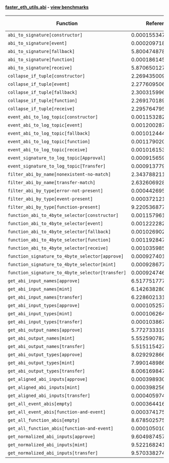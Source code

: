 #### [faster_eth_utils.abi](https://github.com/BobTheBuidler/faster-eth-utils/blob/master/faster_eth_utils/abi.py) - [view benchmarks](https://github.com/BobTheBuidler/faster-eth-utils/blob/master/benchmarks/test_abi_benchmarks.py)

| Function | Reference Mean | Faster Mean | % Change | Speedup (%) | x Faster | Faster |
|----------|---------------|-------------|----------|-------------|----------|--------|
| `abi_to_signature[constructor]` | 0.00015534775781188452 | 7.891244175583813e-05 | 49.20% | 96.86% | 1.97x | ✅ |
| `abi_to_signature[event]` | 0.0002097185397412866 | 9.574863400355422e-05 | 54.34% | 119.03% | 2.19x | ✅ |
| `abi_to_signature[fallback]` | 5.800474878082547e-05 | 5.304496416711504e-05 | 8.55% | 9.35% | 1.09x | ✅ |
| `abi_to_signature[function]` | 0.0001861450339497812 | 8.888874250177544e-05 | 52.25% | 109.41% | 2.09x | ✅ |
| `abi_to_signature[receive]` | 5.8706501272211196e-05 | 5.274419860844246e-05 | 10.16% | 11.30% | 1.11x | ✅ |
| `collapse_if_tuple[constructor]` | 2.2694350092438668e-05 | 5.433581332534296e-06 | 76.06% | 317.67% | 4.18x | ✅ |
| `collapse_if_tuple[event]` | 2.2776095064649844e-05 | 5.516510748144216e-06 | 75.78% | 312.87% | 4.13x | ✅ |
| `collapse_if_tuple[fallback]` | 2.3003159960036783e-05 | 5.552008195966429e-06 | 75.86% | 314.32% | 4.14x | ✅ |
| `collapse_if_tuple[function]` | 2.2691701898383243e-05 | 5.438822550122637e-06 | 76.03% | 317.22% | 4.17x | ✅ |
| `collapse_if_tuple[receive]` | 2.295764795984573e-05 | 5.300620666867675e-06 | 76.91% | 333.11% | 4.33x | ✅ |
| `event_abi_to_log_topic[constructor]` | 0.0011532825485449823 | 0.0008039931162016787 | 30.29% | 43.44% | 1.43x | ✅ |
| `event_abi_to_log_topic[event]` | 0.0012002876645261695 | 0.0008274003912275842 | 31.07% | 45.07% | 1.45x | ✅ |
| `event_abi_to_log_topic[fallback]` | 0.0010124448196359402 | 0.0007629861835077754 | 24.64% | 32.70% | 1.33x | ✅ |
| `event_abi_to_log_topic[function]` | 0.0011790206115290715 | 0.0008237363989405142 | 30.13% | 43.13% | 1.43x | ✅ |
| `event_abi_to_log_topic[receive]` | 0.0010161539191527636 | 0.0007658514019360883 | 24.63% | 32.68% | 1.33x | ✅ |
| `event_signature_to_log_topic[Approval]` | 0.0009156597300206235 | 0.0006914133755513772 | 24.49% | 32.43% | 1.32x | ✅ |
| `event_signature_to_log_topic[Transfer]` | 0.0009137798086084022 | 0.0006917928678440589 | 24.29% | 32.09% | 1.32x | ✅ |
| `filter_abi_by_name[nonexistent-no-match]` | 2.343788211421779e-05 | 1.6546827442801977e-05 | 29.40% | 41.65% | 1.42x | ✅ |
| `filter_abi_by_name[transfer-match]` | 2.6326069288132193e-05 | 1.8740081846288648e-05 | 28.82% | 40.48% | 1.40x | ✅ |
| `filter_abi_by_type[error-not-present]` | 0.00044269568075672253 | 0.0004592291642119384 | -3.73% | -3.60% | 0.96x | ❌ |
| `filter_abi_by_type[event-present]` | 0.0003721210410774379 | 0.0003809220785755058 | -2.37% | -2.31% | 0.98x | ❌ |
| `filter_abi_by_type[function-present]` | 9.220536877175437e-05 | 9.557966193461742e-05 | -3.66% | -3.53% | 0.96x | ❌ |
| `function_abi_to_4byte_selector[constructor]` | 0.0011579613242534465 | 0.0008113855819737311 | 29.93% | 42.71% | 1.43x | ✅ |
| `function_abi_to_4byte_selector[event]` | 0.0012222828331203992 | 0.0008309433748900802 | 32.02% | 47.10% | 1.47x | ✅ |
| `function_abi_to_4byte_selector[fallback]` | 0.0010269024547434728 | 0.0007701529277200076 | 25.00% | 33.34% | 1.33x | ✅ |
| `function_abi_to_4byte_selector[function]` | 0.0011928476459967265 | 0.0008492790344225057 | 28.80% | 40.45% | 1.40x | ✅ |
| `function_abi_to_4byte_selector[receive]` | 0.0010359852562714133 | 0.0007756160008119302 | 25.13% | 33.57% | 1.34x | ✅ |
| `function_signature_to_4byte_selector[approve]` | 0.0009274014433644506 | 0.0006967901531148501 | 24.87% | 33.10% | 1.33x | ✅ |
| `function_signature_to_4byte_selector[mint]` | 0.0009286773021396946 | 0.0006969973547223371 | 24.95% | 33.24% | 1.33x | ✅ |
| `function_signature_to_4byte_selector[transfer]` | 0.0009247467192396777 | 0.0006957649703687181 | 24.76% | 32.91% | 1.33x | ✅ |
| `get_abi_input_names[approve]` | 6.517751777263044e-05 | 2.061978298752837e-05 | 68.36% | 216.09% | 3.16x | ✅ |
| `get_abi_input_names[mint]` | 6.14263828091777e-05 | 2.060632634747185e-05 | 66.45% | 198.09% | 2.98x | ✅ |
| `get_abi_input_names[transfer]` | 6.228602131295417e-05 | 2.0594106335795498e-05 | 66.94% | 202.45% | 3.02x | ✅ |
| `get_abi_input_types[approve]` | 0.00010525712854915241 | 2.418194560775812e-05 | 77.03% | 335.27% | 4.35x | ✅ |
| `get_abi_input_types[mint]` | 0.0001062649622853221 | 2.4179165404276566e-05 | 77.25% | 339.49% | 4.39x | ✅ |
| `get_abi_input_types[transfer]` | 0.0001038675954438269 | 2.398006521439726e-05 | 76.91% | 333.14% | 4.33x | ✅ |
| `get_abi_output_names[approve]` | 5.7727333197451914e-05 | 2.038779189181864e-05 | 64.68% | 183.15% | 2.83x | ✅ |
| `get_abi_output_names[mint]` | 5.552590782159193e-05 | 1.825356269974967e-05 | 67.13% | 204.19% | 3.04x | ✅ |
| `get_abi_output_names[transfer]` | 5.515115427589091e-05 | 1.8100037746776865e-05 | 67.18% | 204.70% | 3.05x | ✅ |
| `get_abi_output_types[approve]` | 8.029292866418927e-05 | 2.09749134545605e-05 | 73.88% | 282.80% | 3.83x | ✅ |
| `get_abi_output_types[mint]` | 7.990148986888822e-05 | 2.0325007342911983e-05 | 74.56% | 293.12% | 3.93x | ✅ |
| `get_abi_output_types[transfer]` | 8.006169847290749e-05 | 2.060634958134474e-05 | 74.26% | 288.53% | 3.89x | ✅ |
| `get_aligned_abi_inputs[approve]` | 0.0003989304617042936 | 0.00024458984336495174 | 38.69% | 63.10% | 1.63x | ✅ |
| `get_aligned_abi_inputs[mint]` | 0.00039825691824773023 | 0.00023009138762200007 | 42.23% | 73.09% | 1.73x | ✅ |
| `get_aligned_abi_inputs[transfer]` | 0.0004059741068947225 | 0.00023046209400811422 | 43.23% | 76.16% | 1.76x | ✅ |
| `get_all_event_abis[empty]` | 0.00036441620338322704 | 0.0003706505544790385 | -1.71% | -1.68% | 0.98x | ❌ |
| `get_all_event_abis[function-and-event]` | 0.000374175789790161 | 0.0003812373906722662 | -1.89% | -1.85% | 0.98x | ❌ |
| `get_all_function_abis[empty]` | 8.678502575700283e-05 | 8.565789333043808e-05 | 1.30% | 1.32% | 1.01x | ✅ |
| `get_all_function_abis[function-and-event]` | 0.00010501016405428867 | 9.388531056127312e-05 | 10.59% | 11.85% | 1.12x | ✅ |
| `get_normalized_abi_inputs[approve]` | 9.604987457938832e-05 | 1.804687809974048e-05 | 81.21% | 432.22% | 5.32x | ✅ |
| `get_normalized_abi_inputs[mint]` | 9.522168241724664e-05 | 1.8261004061197135e-05 | 80.82% | 421.45% | 5.21x | ✅ |
| `get_normalized_abi_inputs[transfer]` | 9.570338274018544e-05 | 1.775460285098056e-05 | 81.45% | 439.03% | 5.39x | ✅ |
